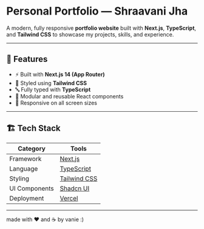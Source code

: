 # Personal Portfolio — Shraavani Jha

A modern, fully responsive **portfolio website** built with **Next.js**, **TypeScript**, and **Tailwind CSS** to showcase my projects, skills, and experience.

---

## 🚀 Features

- ⚡ Built with **Next.js 14 (App Router)**  
- 💅 Styled using **Tailwind CSS**  
- 🔤 Fully typed with **TypeScript**   
- 🧩 Modular and reusable React components  
- 📱 Responsive on all screen sizes  

---

## 🏗️ Tech Stack

| Category | Tools |
|-----------|--------|
| Framework | [Next.js](https://nextjs.org/) |
| Language | [TypeScript](https://www.typescriptlang.org/) |
| Styling | [Tailwind CSS](https://tailwindcss.com/) |
| UI Components | [Shadcn UI](https://ui.shadcn.com/) |
| Deployment | [Vercel](https://vercel.com/) |

---

made with ❤️ and ☕ by vanie :)
